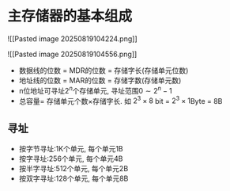 # 主存储器的基本组成

![[Pasted image 20250819104224.png]]

![[Pasted image 20250819104556.png]]

- 数据线的位数 = MDR的位数 = 存储字⻓(存储单元位数)
- 地址线的位数 = MAR的位数 = 存储字数(存储单元数)
- n位地址可寻址$2^n$个存储单元, 寻址范围$0 \sim 2^{n}-1$
- 总容量= 存储单元个数×存储字长. 如 $2^3 \times 8$ bit = $2^3 \times 1$Byte = 8B

## 寻址

- 按字节寻址:1K个单元, 每个单元1B
- 按字寻址:256个单元, 每个单元4B
- 按半字寻址:512个单元, 每个单元2B
- 按双字寻址:128个单元, 每个单元8B
